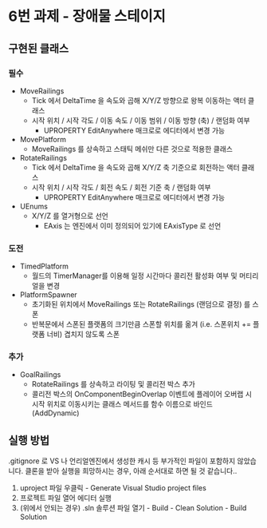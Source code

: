 # 6번 과제 - 장애물 스테이지
## 구현된 클래스

### 필수
- MoveRailings
  - Tick 에서 DeltaTime 을 속도와 곱해 X/Y/Z 방향으로 왕복 이동하는 액터 클래스
  - 시작 위치 / 시작 각도 / 이동 속도 / 이동 범위 / 이동 방향 (축) / 랜덤화 여부
    - UPROPERTY EditAnywhere 매크로로 에디터에서 변경 가능
- MovePlatform
  - MoveRailings 를 상속하고 스태틱 메쉬만 다른 것으로 적용한 클래스
- RotateRailings
  - Tick 에서 DeltaTime 을 속도와 곱해 X/Y/Z 축 기준으로 회전하는 액터 클래스
  - 시작 위치 / 시작 각도 / 회전 속도 / 회전 기준 축 / 랜덤화 여부
    - UPROPERTY EditAnywhere 매크로로 에디터에서 변경 가능
- UEnums
  - X/Y/Z 를 열거형으로 선언
    - EAxis 는 엔진에서 이미 정의되어 있기에 EAxisType 로 선언

### 도전
- TimedPlatform
  - 월드의 TimerManager를 이용해 일정 시간마다 콜리전 활성화 여부 및 머티리얼을 변경
- PlatformSpawner
  - 초기화된 위치에서 MoveRailings 또는 RotateRailings (랜덤으로 결정) 를 스폰
  - 반복문에서 스폰된 플랫폼의 크기만큼 스폰할 위치를 옮겨 (i.e. 스폰위치 += 플랫폼 너비) 겹치지 않도록 스폰

### 추가
- GoalRailings
  - RotateRailings 를 상속하고 라이팅 및 콜리전 박스 추가
  - 콜리전 박스의 OnComponentBeginOverlap 이벤트에 플레이어 오버랩 시 시작 위치로 이동시키는 클래스 메서드를 함수 이름으로 바인드 (AddDynamic)
 
## 실행 방법
.gitignore 로 VS 나 언리얼엔진에서 생성한 캐시 등 부가적인 파일이 포함하지 않았습니다.
클론을 받아 실행을 희망하시는 경우, 아래 순서대로 하면 될 것 같습니다..
1. uproject 파일 우클릭 - Generate Visual Studio project files
2. 프로젝트 파일 열어 에디터 실행
3. (위에서 안되는 경우) .sln 솔루션 파일 열기 - Build - Clean Solution - Build Solution
